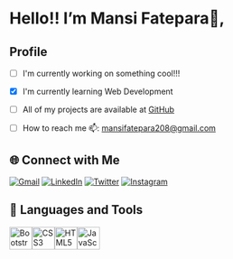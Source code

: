 # Hello!! I’m Mansi Fatepara👋, 

## Profile

- [ ] I'm currently working on something cool!!!
- [x] I'm currently learning Web Development
- [ ] All of my projects are available at [GitHub](https://github.com/mansifatepara209)
- [ ] How to reach me 📫: mansifatepara208@gmail.com



## 🌐 Connect with Me
[![Gmail](https://img.shields.io/badge/-Gmail-D14836?logo=gmail&logoColor=white)](mailto:mansifatepara208@gmail.com)
[![LinkedIn](https://img.shields.io/badge/-LinkedIn-0077B5?logo=linkedin&logoColor=white)](https://www.linkedin.com/in/mansi-fatepara-2ab4582a9/)
[![Twitter](https://img.shields.io/badge/-Twitter-1DA1F2?logo=twitter&logoColor=white)](https://x.com/mansi_fatepara)
[![Instagram](https://img.shields.io/badge/-Instagram-E4405F?logo=instagram&logoColor=white)](https://www.instagram.com/immancii/)


## 🔧 Languages and Tools
<img src="https://cdn.jsdelivr.net/gh/devicons/devicon/icons/bootstrap/bootstrap-original.svg" alt="Bootstrap" width="40" height="40"/><img src="https://cdn.jsdelivr.net/gh/devicons/devicon/icons/css3/css3-original.svg" alt="CSS3" width="40" height="40"/><img src="https://cdn.jsdelivr.net/gh/devicons/devicon/icons/html5/html5-original.svg" alt="HTML5" width="40" height="40"/><img src="https://cdn.jsdelivr.net/gh/devicons/devicon/icons/javascript/javascript-original.svg" alt="JavaScript" width="40" height="40"/>

<!---
mansifatepara209/mansifatepara209 is a ✨ special ✨ repository because its `README.md` (this file) appears on your GitHub profile.
You can click the Preview link to take a look at your changes.
--->
